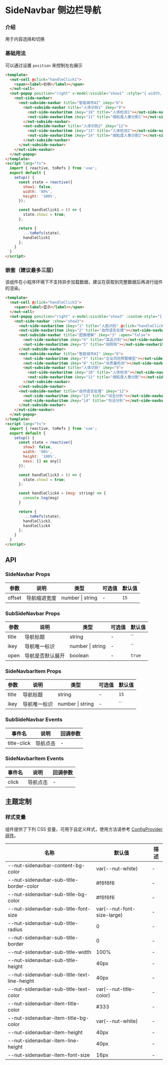 # SideNavbar 侧边栏导航

### 介绍

用于内容选择和切换

### 基础用法

可以通过设置 `position` 来控制左右展示

``` html
<template>
  <nut-cell @click="handleClick1">
    <span><label>右侧</label></span>
  </nut-cell>
  <nut-popup position="right" v-model:visible="show1" :style="{ width, height }">
    <nut-side-navbar>
      <nut-subside-navbar title="智能城市AI" ikey="6">
        <nut-subside-navbar title="人体识别1" ikey="9">
          <nut-side-navbaritem ikey="10" title="人体检测1"></nut-side-navbaritem>
          <nut-side-navbaritem ikey="11" title="细粒度人像分割1"></nut-side-navbaritem>
        </nut-subside-navbar>
        <nut-subside-navbar title="人体识别2" ikey="12">
          <nut-side-navbaritem ikey="13" title="人体检测2"></nut-side-navbaritem>
          <nut-side-navbaritem ikey="14" title="细粒度人像分割2"></nut-side-navbaritem>
        </nut-subside-navbar>
      </nut-subside-navbar>
    </nut-side-navbar>
  </nut-popup>
</template>
<script lang="ts">
  import { reactive, toRefs } from 'vue';
  export default {
    setup() {
      const state = reactive({
        show1: false,
        width: '80%',
        height: '100%',
      });

      const handleClick1 = () => {
        state.show1 = true;
      };

      return {
        ...toRefs(state),
        handleClick1
      };
    }
  }
</script>
```

### 嵌套（建议最多三层）

该组件在小程序环境下不支持异步加载数据，建议在获取到完整数据后再进行组件的渲染。

``` html
<template>
  <nut-cell @click="handleClick3">
    <span><label>显示</label></span>
  </nut-cell>
  <nut-popup position="right" v-model:visible="show3" :custom-style="{ width, height }">
    <nut-side-navbar :show="show3">
      <nut-side-navbaritem ikey="1" title="人脸识别" @click="handleClick4('人脸识别')"></nut-side-navbaritem>
      <nut-side-navbaritem ikey="2" title="自然语言处理"></nut-side-navbaritem>
      <nut-subside-navbar title="图像理解" ikey="3" :open="false">
        <nut-side-navbaritem ikey="4" title="菜品识别"></nut-side-navbaritem>
        <nut-side-navbaritem ikey="5" title="拍照购"></nut-side-navbaritem>
      </nut-subside-navbar>
      <nut-subside-navbar title="智能城市AI" ikey="6">
        <nut-side-navbaritem ikey="7" title="企业风险预警模型"></nut-side-navbaritem>
        <nut-side-navbaritem ikey="8" title="水质量检测"></nut-side-navbaritem>
        <nut-subside-navbar title="人体识别" ikey="9">
          <nut-side-navbaritem ikey="10" title="人体检测"></nut-side-navbaritem>
          <nut-side-navbaritem ikey="11" title="细粒度人像分割"></nut-side-navbaritem>
        </nut-subside-navbar>
      </nut-subside-navbar>
      <nut-subside-navbar title="自然语言处理" ikey="12">
        <nut-side-navbaritem ikey="13" title="词法分析"></nut-side-navbaritem>
        <nut-side-navbaritem ikey="14" title="句法分析"></nut-side-navbaritem>
      </nut-subside-navbar>
    </nut-side-navbar>
  </nut-popup>
</template>
<script lang="ts">
  import { reactive, toRefs } from 'vue';
  export default {
    setup() {
      const state = reactive({
        show3: false,
        width: '80%',
        height: '100%',
        navs: [] as any[]
      });

      const handleClick3 = () => {
        state.show3 = true;
      };

      const handleClick4 = (msg: string) => {
        console.log(msg)
      }

      return {
        ...toRefs(state),
        handleClick3,
        handleClick4
      };
    }
  }
</script>
```

## API

### SideNavbar Props

| 参数   | 说明         | 类型             | 可选值 | 默认值 |
|--------|------------|------------------|--------|--------|
| offset | 导航缩进宽度 | number \| string | -      | `15`   |

### SubSideNavbar Props

| 参数  | 说明             | 类型             | 可选值 | 默认值 |
|-------|----------------|------------------|--------|--------|
| title | 导航标题         | string           | -      | ``     |
| ikey  | 导航唯一标识     | number \| string | -      | ``     |
| open  | 导航是否默认展开 | boolean          | -      | `true` |

### SideNavbarItem Props

| 参数  | 说明         | 类型             | 可选值 | 默认值 |
|-------|------------|------------------|--------|--------|
| title | 导航标题     | string           | -      | `15`   |
| ikey  | 导航唯一标识 | number \| string | -      | ``     |

### SubSideNavbar Events

| 事件名      | 说明     | 回调参数 |
|-------------|--------|----------|
| title-click | 导航点击 | -        |

### SideNavbarItem Events

| 事件名 | 说明     | 回调参数 |
|--------|--------|----------|
| click  | 导航点击 | -        |

## 主题定制

### 样式变量

组件提供了下列 CSS 变量，可用于自定义样式，使用方法请参考 [ConfigProvider 组件](/components/basic/configprovider)。

| 名称                                        | 默认值                     | 描述 |
|---------------------------------------------|----------------------------|------|
| --nut-sidenavbar-content-bg-color           | var(--nut-white)           | -    |
| --nut-sidenavbar-sub-title-border-color     | #f6f6f6                    | -    |
| --nut-sidenavbar-sub-title-bg-color         | #f6f6f6                    | -    |
| --nut-sidenavbar-sub-title-font-size        | var(--nut-font-size-large) | -    |
| --nut-sidenavbar-sub-title-radius           | 0                          | -    |
| --nut-sidenavbar-sub-title-border           | 0                          | -    |
| --nut-sidenavbar-sub-title-width            | 100%                       | -    |
| --nut-sidenavbar-sub-title-height           | 40px                       | -    |
| --nut-sidenavbar-sub-title-text-line-height | 40px                       | -    |
| --nut-sidenavbar-sub-title-text-color       | var(--nut-title-color)     | -    |
| --nut-sidenavbar-item-title-color           | #333                       | -    |
| --nut-sidenavbar-item-title-bg-color        | var(--nut-white)           | -    |
| --nut-sidenavbar-item-height                | 40px                       | -    |
| --nut-sidenavbar-item-line-height           | 40px                       | -    |
| --nut-sidenavbar-item-font-size             | 16px                       | -    |

